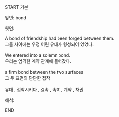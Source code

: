 START
기본

앞면:
bond


뒷면:
<div>A bond of friendship had been forged between them. </div><div>그들 사이에는 우정 어린 유대가 형성되어 있었다.</div><div><br></div><div><div>We entered into a solemn bond. </div><div>우리는 엄격한 계약 관계에 들어갔다.<br><br></div></div><div><div>a firm bond between the two surfaces </div><div>그 두 표면의 단단한 접착</div></div><div><br></div><div>유대 , 접착시키다 , 결속 , 속박 , 계약 , 채권</div>


해석:

END